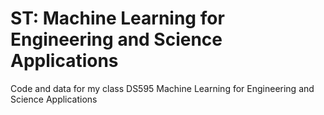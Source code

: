 # ST: Machine Learning for Engineering and Science Applications

Code and data for my class DS595 Machine Learning for Engineering and Science Applications
